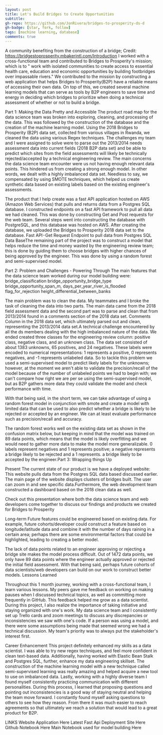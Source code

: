 ```yaml
---
layout: post
title: Let's Build Bridges to Create Opportunities
subtitle: 
gh-repo: https://github.com/JonRivera/bridges-to-prosperity-ds-d
gh-badge: [star, fork, follow]
tags: [machine learning, database]
comments: true
---
```


A community benefiting from the construction of a bridge; Credit: https://bridgestoprosperity.mbakerintl.com/Introduction
I worked with a cross-functional team and contributed to Bridges to Prosperity's mission; which is to " work with isolated communities to create access to essential health care, education and economic opportunities by building footbridges over impassable rivers." We contributed to the mission by constructing a web application that helps Bridges to Prosperity(B2P) have a reliable means of accessing their own data. On top of this, we created several machine learning models that can serve as tools by B2P engineers to save time and energy in deciding which bridges to prioritize when doing a technical assessment of whether or not to build a bridge.

Part 1: Making the Data Pretty and Accessible
The product road map for the data science team was broken into exploring, cleaning, and processing of the data. This was followed by the construction of the database and the creation of the machine learning model.
Using the 2018 Bridges to Prosperity (B2P) data set, collected from various villages in Rwanda, we cleaned the data using various Regex techniques. The challenges my team and I were assigned to solve were to parse out the 2013/2014 needs assessment data into current fields (2018 B2P data set) and be able to predict which sites from the field assessments will likely be technically rejected/accepted by a technical engineering review.
The main concerns the data science team encounter were us not having enough relevant data points. This hindered us from creating a strong enough model. In other words, we dealt with a highly imbalanced data set. Needless to say, we compensated by using SMOTE techniques, which helped us create synthetic data based on existing labels based on the existing engineer's assessments.

The product that I help create was a fast API application hosted on AWS (Amazon Web Services) that pulls and returns data from a Postgres SQL database.
I constructed endpoints on a fast API framework to pull all data we had cleaned. This was done by constructing Get and Post requests for the web team.
Several steps went into constructing the database with PostgreSQL, and this database was hosted on AWS. After creating the database, we uploaded the Bridges to Prosperity 2018 data set to the database.
Fast API - Get Request Endpoint to pull data from Postgres SQL Data BaseThe remaining part of the project was to construct a model that helps reduce the time and money wasted by the engineering review team; this is done by guiding them to choose bridges with higher chances of being approved by the engineer. This was done by using a random forest and semi-supervised model.

Part 2: Problem and Challenges - Powering Through
The main features that the data science team worked during our model building were:
bridge_classification
bridge_opportunity_bridge_type
bridge_opportunity_span_m,
days_per_year_river_is_flooded
flag_for_rejection
height_differential_between_banks

The main problem was to clean the data. My teammates and I broke the task of cleaning the data into two parts. The main data came from the 2018 field assessment data and the second part was to parse and clean that from 2013/2014 found in a comments section of the 2018 data set.
Comments Column in the 2018 data set, which ultimately parsed out and clean, representing the 2013/2014 data set.A technical challenge encountered by all the ds members dealing with the high imbalanced nature of the data. We ended created three classes for the engineering review column: positive class, negative class, and an unknown class. The data set consisted of about 1383 unknowns, 65 positives, and 24 negatives. These labels were encoded to numerical representations: 1 represents a positive, 0 represents negatives, and -1 represents unlabeled data. So to tackle this problem we used a semi-supervised model to predict likely labels for the unknowns; however, at the moment we aren't able to validate the precision/recall of the model because of the number of unlabeled points we had to begin with; we can't compare how right we are per se using the semi-supervised model, but as B2P gathers more data they could validate the model and check performance with time.

With that being said, in the short term, we can take advantage of using a random forest model in conjunction with smote and create a model with limited data that can be used to also predict whether a bridge is likely to be rejected or accepted by an engineer. We can at least evaluate performance such as precision/recall and accuracy.

The random forest works well on the existing data set as shown in the confusion matrix below, but keeping in mind that the model was trained on 89 data points, which means that the model is likely overfitting and we would need to gather more data to make the model more generalizable.
0 labels represent negatives and 1 represents positive; a negative represents a bridge likely to be rejected and a 1 represents. a bridge likely to be accepted by the engineer.Part 3: Wrapping things Up

Present
The current state of our product is we have a deployed website: This website pulls data from the Postgres SQL data based discussed earlier.
The main page of the website displays clusters of bridges built. The user can zoom in and see specific data.Furthermore, the web development team constructed a dashboard based on the 2018 clean data as well.

Check out this presentation where both the data science team and web developers come together to discuss our findings and products we created for Bridges to Prosperity

Long-term
Future features could be engineered based on existing data. For example, future cohorts/developer could construct a feature based on longitude/latitude data and combine it with the number of days raining in a certain area; perhaps there are some environmental factors that could be highlighted, leading to creating a better model.

The lack of data points related to an engineer approving or rejecting a bridge site makes the model process difficult. Out of 1472 data points, we only have 89 data points where the engineer actually approved or rejected the initial field assessment. With that being said, perhaps future cohorts of data scientists/web developers can build on our work to construct better models.
Lessons Learned

Throughout this 1 month journey, working with a cross-functional team, I learn various lessons. My peers gave me feedback on working on making pauses when I discussed technical topics, as well as committing more frequently in GitHub. This feedback helped me grow as a data scientist. During this project, I also realize the importance of taking initiative and staying organized with one's work. My data science team and I consistently set up Trello cards and zoom meetings to discuss any discrepancies or inconsistencies we saw with one's code. If a person was using a model, and there were some assumptions being made that seemed wrong we had a technical discussion. My team's priority was to always put the stakeholder's interest first.

Career Enhancement
This project definitely enhanced my skills as a data scientist. I was able to try new regex techniques, and feel more confident in clean text-based data. Additionally, having worked with Elastic Bean Stalk and Postgres SQL, further, enhance my data engineering skillset. The construction of the machine learning model with a new technique called semi-supervised learning was really amazing and helped acquire a new tool to use on imbalanced data. Lastly, working with a highly diverse team I found myself consistently practicing communication with different personalities. During this process, I learned that proposing questions and pointing out inconsistencies is a good way of staying neutral and helping the team move forward. I constantly found myself asking questions to others to see how they reason. From there it was much easier to reach agreements so that ultimately we reach a solution that would lead to a great product for B2P.

LINKS
Website Application Here
Latest Fast Api Deployment Site Here
Github Notebook Here
Main Notebook used for model building Here
